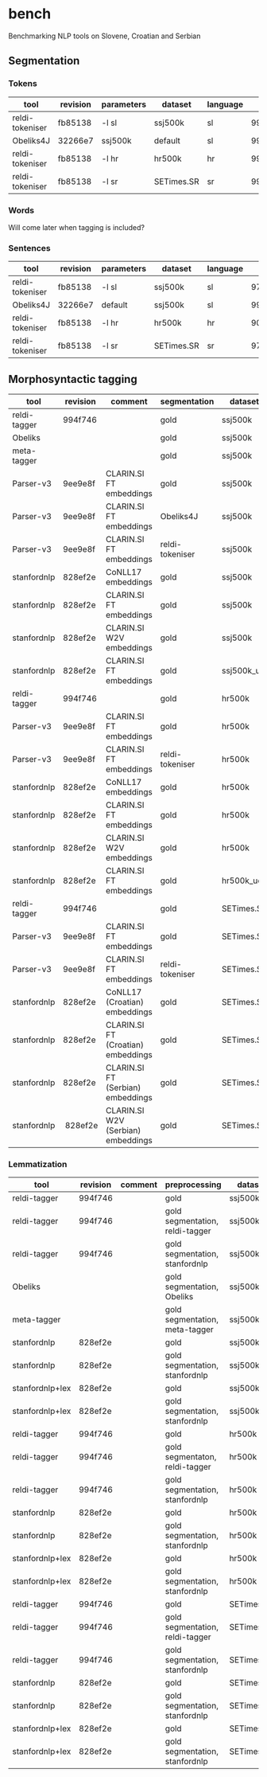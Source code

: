 # bench

Benchmarking NLP tools on Slovene, Croatian and Serbian

## Segmentation

### Tokens

| tool | revision | parameters | dataset | language | P | R | F1 |
| --- | --- | --- | --- | --- | --- | --- | --- |
| reldi-tokeniser | fb85138 | -l sl | ssj500k | sl | 99.68 |     99.18 |     99.43 |
| Obeliks4J | 32266e7 | ssj500k | default | sl | 99.98 |     99.98 |     99.98 |
| reldi-tokeniser | fb85138 | -l hr | hr500k | hr | 99.57 |     99.55 |     99.56 |
| reldi-tokeniser | fb85138 | -l sr |  SETimes.SR | sr | 99.92 |     99.97 |     99.94 |

### Words

Will come later when tagging is included?

### Sentences

| tool | revision | parameters | dataset | language | P | R | F1 |
| --- | --- | --- | --- | --- | --- | --- | --- |
| reldi-tokeniser | fb85138 | -l sl | ssj500k | sl | 97.85 |     96.49 |     97.17 |
| Obeliks4J | 32266e7 | default | ssj500k | sl | 99.09 |     99.26 |     99.18 |
| reldi-tokeniser | fb85138 | -l hr | hr500k | hr | 90.64 |     93.45 |     92.02 |
| reldi-tokeniser | fb85138 | -l sr | SETimes.SR | sr | 97.45 |     95.92 |     96.68 |

## Morphosyntactic tagging

| tool | revision | comment | segmentation | dataset | language | P | R | F1 |
| --- | --- | --- | --- | --- | --- | --- | --- | --- |
| reldi-tagger | 994f746 | | gold | ssj500k | sl | 94.21 |     94.21 |     94.21 |
| Obeliks | | | gold | ssj500k | sl | 92.67 |     92.67 |     92.67 |
| meta-tagger | | | gold | ssj500k | sl | 94.34 | 94.34 | 94.34 |
| Parser-v3 | 9ee9e8f | CLARIN.SI FT embeddings | gold | ssj500k | sl | 96.58 |     96.58 |     96.58 |
| Parser-v3 | 9ee9e8f | CLARIN.SI FT embeddings | Obeliks4J | ssj500k | sl | 96.56 |     96.55 |     96.56 |
| Parser-v3 | 9ee9e8f | CLARIN.SI FT embeddings | reldi-tokeniser | ssj500k | sl | 96.39 |     96.35 |     96.37 |
| stanfordnlp | 828ef2e | CoNLL17 embeddings | gold | ssj500k | sl | 96.45 |     96.45 |     96.45 |
| stanfordnlp | 828ef2e | CLARIN.SI FT embeddings | gold | ssj500k | sl |  96.72 |     96.72 |     96.72 |
| stanfordnlp | 828ef2e | CLARIN.SI W2V embeddings | gold | ssj500k | sl | 96.79 |     96.79 |     96.79 |
| stanfordnlp |  828ef2e | CLARIN.SI FT embeddings | gold | ssj500k_ud | sl | 95.65 |     95.65 |     95.65 |
| reldi-tagger | 994f746 | | gold | hr500k | hr | 91.91 |     91.91 |     91.91 |
| Parser-v3 | 9ee9e8f | CLARIN.SI FT embeddings | gold | hr500k | hr | 94.29 |     94.29 |     94.29 |
| Parser-v3 | 9ee9e8f | CLARIN.SI FT embeddings | reldi-tokeniser | hr500k | hr | 93.89 |     93.86 |     93.87 |
| stanfordnlp | 828ef2e | CoNLL17 embeddings | gold | hr500k | hr | 93.85 |     93.85 |     93.85 |
| stanfordnlp | 828ef2e | CLARIN.SI FT embeddings | gold | hr500k | hr | 94.13 |     94.13 |     94.13 |
| stanfordnlp | 828ef2e | CLARIN.SI W2V embeddings | gold | hr500k | hr | 94.18 |     94.18 |     94.18 |
| stanfordnlp | 828ef2e | CLARIN.SI FT embeddings | gold | hr500k_ud | hr | 94.60 |     94.60 |     94.60 |
| reldi-tagger | 994f746 | | gold | SETimes.SR | sr | 92.03 |     92.03 |     92.03 |
| Parser-v3 | 9ee9e8f | CLARIN.SI FT embeddings | gold | SETimes.SR | sr | 95.12 |     95.12 |     95.12 |
| Parser-v3 | 9ee9e8f | CLARIN.SI FT embeddings | reldi-tokeniser | SETimes.SR | sr | 95.07 |     95.12 |     95.10 |
| stanfordnlp | 828ef2e | CoNLL17 (Croatian) embeddings | gold | SETimes.SR | sr | 94.78 |     94.78 |     94.78 |
| stanfordnlp | 828ef2e | CLARIN.SI FT (Croatian) embeddings| gold | SETimes.SR | sr |     94.69 |     94.69 |     94.69 |
| stanfordnlp | 828ef2e | CLARIN.SI FT (Serbian) embeddings | gold | SETimes.SR | sr |  95.23 |     95.23 |     95.23 |
| stanfordnlp | 828ef2e | CLARIN.SI W2V (Serbian) embeddings | gold | SETimes.SR | sr | 94.91 |     94.91 |     94.91 |

### Lemmatization

| tool | revision | comment | preprocessing | dataset | language | P | R | F1 |
| --- | --- | --- | --- | --- | --- | --- | --- | --- |
| reldi-tagger | 994f746 | | gold | ssj500k | sl | 99.46 |     99.46 |     99.46 |
| reldi-tagger | 994f746 | | gold segmentation, reldi-tagger | ssj500k | sl | 98.35 |     98.35 |     98.35 |
| reldi-tagger | 994f746 | | gold segmentation, stanfordnlp | ssj500k | sl | 98.77 |     98.77 |     98.77 |
| Obeliks | | | gold segmentation, Obeliks | ssj500k | sl | 98.19 |     98.19 |     98.19 |
| meta-tagger | | | gold segmentation, meta-tagger | ssj500k | sl | 98.66 |     98.66 |     98.66 |
| stanfordnlp | 828ef2e | | gold | ssj500k | sl | 97.75 |     97.75 |     97.75 |
| stanfordnlp | 828ef2e | | gold segmentation, stanfordnlp | ssj500k | sl | 97.51 |     97.51 |     97.51 |
| stanfordnlp+lex | 828ef2e | | gold | ssj500k | sl | 99.30 |     99.30 |     99.30 |
| stanfordnlp+lex | 828ef2e | | gold segmentation, stanfordnlp | ssj500k | sl | 98.74 |     98.74 |     98.74 |
| reldi-tagger | 994f746 | | gold | hr500k | hr |98.17 |     98.17 |     98.17 |
| reldi-tagger | 994f746 | | gold segmentaton, reldi-tagger | hr500k | hr | 96.82 |     96.82 |     96.82 |
| reldi-tagger | 994f746 | | gold segmentation, stanfordnlp | hr500k | hr | 97.22 |     97.22 |     97.22 |
| stanfordnlp | 828ef2e | | gold | hr500k | hr | 96.22 |     96.22 |     96.22 |
| stanfordnlp | 828ef2e | | gold segmentation, stanfordnlp | hr500k | hr | 95.85 |     95.85 |     95.85 |
| stanfordnlp+lex | 828ef2e | | gold | hr500k | hr | 98.11 |     98.11 |     98.11 |
| stanfordnlp+lex | 828ef2e | | gold segmentation, stanfordnlp | hr500k | hr | 97.22 |     97.22 |     97.22 |
| reldi-tagger | 994f746 | | gold | SETimes.SR | sr | 97.89 |     97.89 |     97.89 |
| reldi-tagger | 994f746 | | gold segmentation, reldi-tagger | SETimes.SR | sr | 96.44 |     96.44 |     96.44 |
| reldi-tagger | 994f746 | | gold segmentation, stanfordnlp | SETimes.SR | sr | 97.26 |     97.26 |     97.26 |
| stanfordnlp | 828ef2e | | gold | SETimes.SR | sr | 95.29 |     95.29 |     95.29 |
| stanfordnlp | 828ef2e | | gold segmentation, stanfordnlp | SETimes.SR | sr | 95.18 |     95.18 |     95.18 |
| stanfordnlp+lex | 828ef2e | | gold | SETimes.SR | sr | 97.78 |     97.78 |     97.78 |
| stanfordnlp+lex | 828ef2e | | gold segmentation, stanfordnlp | SETimes.SR |  97.13 |     97.13 |     97.13 
